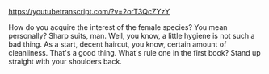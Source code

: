 https://youtubetranscript.com/?v=2orT3QcZYzY

 How do you acquire the interest of the female species? You mean personally? Sharp suits, man. Well, you know, a little hygiene is not such a bad thing. As a start, decent haircut, you know, certain amount of cleanliness. That's a good thing. What's rule one in the first book? Stand up straight with your shoulders back.